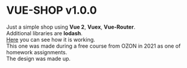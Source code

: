 # VUE-SHOP v1.0.0  
  
Just a simple shop using **Vue 2**, **Vuex**, **Vue-Router**.  
Additional libraries are **lodash**.  
[Here](https://ruzzhammer.github.io/vue-shop) you can see how it is working.  
This one was made during a free course from OZON in 2021 as one of homework assignments.  
The design was made up.